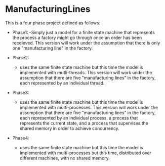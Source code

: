# ManufacturingLines

This is a four phase project defined as follows:
- Phase1:
  -Simply just a model for a finite state machine that represents the process a factory might go through once an order has been receieved. This version will work under the assumption that there is only one "manufacturing line" in the factory.

- Phase2:
    - uses the same finite state machine but this time the model is implemented with mutli-threads. This version will work under the assumption that there are five "manufacturing lines" in the factory, each represented by an individual thread.
 
- Phase3: 
    - uses the same finite state machine but this time the model is implemented with multi-processes. This version will work under the assumption that there are five "manufacturing lines" in the factory, each represented by an individual process, a process that represents the current state, and a process that supervises the shared memory in order to achieve concurrency.
    
- Phase4:
    - uses the same finite state machine but this time the model is implemented with multi-processes but this time, distributed over different machines, with no shared memory.
